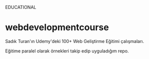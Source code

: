 EDUCATIONAL

# webdevelopmentcourse
Sadık Turan'ın Udemy'deki 100+ Web Geliştirme Eğitimi çalışmaları.

Eğitime paralel olarak örnekleri takip edip uyguladığım repo.

